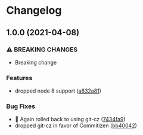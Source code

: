# Changelog

## 1.0.0 (2021-04-08)


### ⚠ BREAKING CHANGES

* Breaking change

### Features

* dropped node 8 support ([a832a81](https://www.github.com/jsimck/jsconfig.json/commit/a832a8168c7ea581b6ddb8217c6e4c812aca167c))


### Bug Fixes

* 🐛 Again rolled back to using git-cz ([7434fa9](https://www.github.com/jsimck/jsconfig.json/commit/7434fa93f42b669925a5a74ccfcee074e3e779ad))
* dropped git-cz in favor of Commitizen ([bb40042](https://www.github.com/jsimck/jsconfig.json/commit/bb40042d04c9b243ed476d932db636e0f6b6c313))
